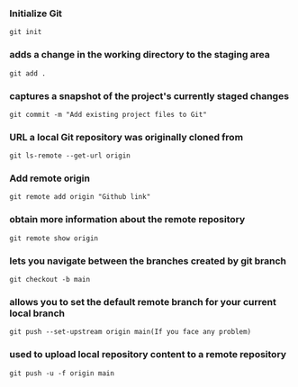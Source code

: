   ### Initialize Git
    git init
  ### adds a change in the working directory to the staging area
    git add .
  ###  captures a snapshot of the project's currently staged changes
    git commit -m "Add existing project files to Git"
  ### URL a local Git repository was originally cloned from
    git ls-remote --get-url origin
  ### Add remote origin
    git remote add origin "Github link"
  ### obtain more information about the remote repository
    git remote show origin
  ### lets you navigate between the branches created by git branch
    git checkout -b main
  ### allows you to set the default remote branch for your current local branch
    git push --set-upstream origin main(If you face any problem)
  ### used to upload local repository content to a remote repository
    git push -u -f origin main
